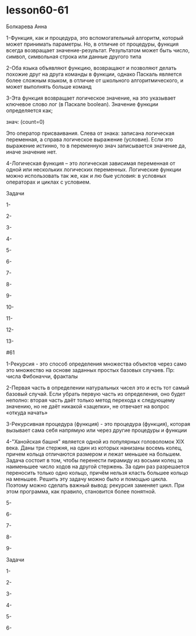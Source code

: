 # lesson60-61
Болкарева Анна

1-Функция, как и процедура, это вспомогательный алгоритм, который может принимать параметры. Но, в отличие от процедуры, функция всегда возвращает значение-результат. Результатом может быть число, символ, символьная строка или данные другого типа

2-Оба языка объявляют функцию, возвращают и позволяют делать похожие друг на друга команды в функции, однако Паскаль является более сложным языком, в отличие от школьного алгоритмического, и может выполнять больше команд

3-Эта функция возвращает логическое значение, на это указывает ключевое слово лог (в Паскале boolean). Значение функции определяется как;

знач: (count=0) 

Это оператор присваивания. Слева от знака: записана логическая переменная, а справа логическое выражение (условие). Если это выражение истинно, то в переменную знач записывается значение да, иначе значение нет.

4-Логическая функция – это логическая зависимая переменная от одной или нескольких логических переменных. Логические функции можно использовать так же, как и лю бые условия: в условных операторах и циклах с условием.

Задачи

1-

2-

3-

4-

5-

6-

7-

8-

9-

10-

11-

12-

13-

#61

1-Рекурсия - это способ определения множества объектов через само это множество на основе заданных простых базовых случаев. Пр: числа Фибоначчи, фракталы

2-Первая часть в определении натуральных чисел это и есть тот самый базовый случай. Если убрать первую часть из определения, оно будет неполно: вторая часть даёт только метод перехода к следующему значению, но не даёт никакой «зацепки», не отвечает на вопрос «откуда начать»

3-Рекурсивная процедура (функция) - это процедура (функция), которая вызывает сама себя напрямую или через другие процедуры и функции

4-"Ханойская башня" является одной из популярных головоломок XIX века. Даны три стержня, на один из которых нанизаны восемь колец, причем кольца отличаются размером и лежат меньшее на большем. Задача состоит в том, чтобы перенести пирамиду из восьми колец за наименьшее число ходов на другой стержень. За один раз разрешается переносить только одно кольцо, причём нельзя класть большее кольцо на меньшее. Решить эту задачу можно было и помощью цикла. Поэтому можно сделать важный вывод: рекурсия заменяет цикл. При этом программа, как правило, становится более понятной.

5-

6-

7-

8-

9-

Задачи

1-

2-

3-

4-

5-

6-
